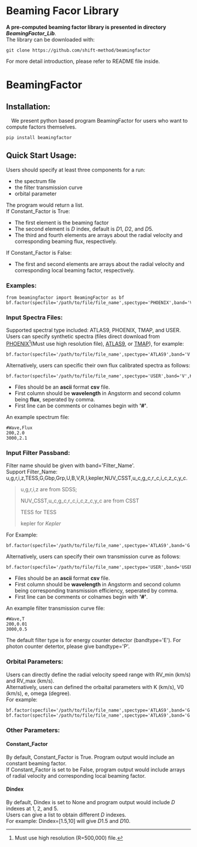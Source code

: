 # Beaming Facor Library
**A pre-computed beaming factor library is presented in directory *BeamingFactor_Lib***.  
The library can be downloaded with:  

    git clone https://github.com/shift-method/beamingfactor  
For more detail introduction, please refer to README file inside.

# BeamingFactor  
## Installation:
&ensp;&ensp;We present python based program BeamingFactor for users who want to compute factors themselves.  

    pip install beamingfactor  
## Quick Start Usage:  
Users should specify at least three components for a run:  
- the spectrum file  
- the filter transmission curve  
- orbital parameter  

The program would return a list.  
If Constant_Factor is True:
- The first element is the beaming factor
- The second element is *D* index, default is *D*1, *D*2, and *D*5.
- The third and fourth elements are arrays about the radial velocity and corresponding beaming flux, respectively.  

If Constant_Factor is False:
- The first and second elements are arrays about the radial velocity and corresponding local beaming factor, respectively.
### Examples:

    from beamingfactor import BeamingFactor as bf
    bf.factor(specfile='/path/to/file/file_name',spectype='PHOENIX',band='V',K=100)  
### Input Spectra Files:  
Supported spectral type included: ATLAS9, PHOENIX, TMAP, and USER.  
Users can specify synthetic spectra (files direct download from [PHOENIX](https://phoenix.astro.physik.uni-goettingen.de/?page_id=15)[^1](Must use high resolution file), [ATLAS9](https://wwwuser.oats.inaf.it/fiorella.castelli/grids.html), or [TMAP](http://astro.uni-tuebingen.de/~rauch/TMAF/flux_H+He.html)), for example:  

    bf.factor(specfile='/path/to/file/file_name',spectype='ATLAS9',band='V',K=100)
Alternatively, users can specific their own flux calibrated spectra as follows:  

    bf.factor(specfile='/path/to/file/file_name',spectype='USER',band='V',K=100)  
- Files should be an **ascii** format **csv** file.  
- First column should be **wavelength** in Angstorm and second column being **flux**, seperated by comma.
- First line can be comments or colnames begin with **'#'**.
  
An example spectrum file:  

    #Wave,Flux  
    200,2.0  
    3000,2.1  
### Input Filter Passband:    
Filter name should be given with band='Filter_Name'.  
Support Filter_Name: u,g,r,i,z,TESS,G,Gbp,Grp,U,B,V,R,I,kepler,NUV_CSST,u_c,g_c,r_c,i_c,z_c,y_c.  
>    u,g,r,i,z are from SDSS;
> 
>    NUV_CSST,u_c,g_c,r_c,i_c,z_c,y_c are from CSST
>
> TESS for TESS
>
> kepler for *Kepler*
> 
For Example:  

    bf.factor(specfile='/path/to/file/file_name',spectype='ATLAS9',band='G',K=100)  
Alternatively, users can specify their own transmission curve as follows:

    bf.factor(specfile='/path/to/file/file_name',spectype='USER',band='USER',bandfile='/path/to/your/file',bandtype='E',K=100)  
- Files should be an **ascii** format **csv** file.  
- First column should be **wavelength** in Angstorm and second column being corresponding transmission efficiency, seperated by comma.
- First line can be comments or colnames begin with **'#'**.
  
An example filter transmission curve file:  

    #Wave,T  
    200,0.01  
    3000,0.5  
The default filter type is for energy counter detector (bandtype='E'). For photon counter detertor, please give bandtype='P'.
### Orbital Parameters:
Users can directly define the radial velocity speed range with RV_min (km/s) and RV_max (km/s).  
Alternatively, users can defined the orbaital parameters with K (km/s), V0 (km/s), e, omega (degree).  
For example:  

    bf.factor(specfile='/path/to/file/file_name',spectype='ATLAS9',band='G',K=100,V0=40,e=0.1,omega=20)
    bf.factor(specfile='/path/to/file/file_name',spectype='ATLAS9',band='G',RV_min=-100,RV_max=+120)
### Other Parameters:
#### Constant_Factor
By default, Constant_Factor is True. Program output would include an constant beaming factor.  
If Constant_Factor is set to be False, program output would include arrays of radial velocity and corresponding local beaming factor.  
#### Dindex
By default, Dindex is set to None and program output would include *D* indexes at 1, 2, and 5.  
Users can give a list to obtain different *D* indexes.  
For example: Dindex=[1.5,10] will give *D*1.5 and *D*10.  
[^1]: Must use high resolution (R=500,000) file.
